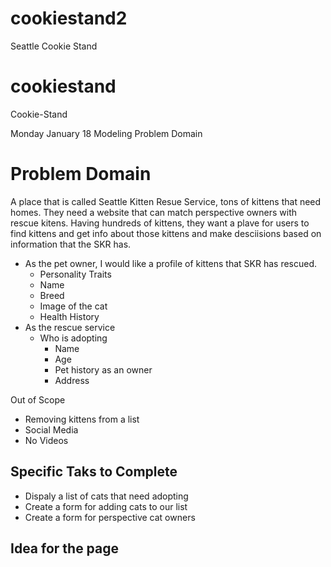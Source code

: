 # cookiestand2
Seattle Cookie Stand 

# cookiestand
Cookie-Stand

Monday January 18 
Modeling Problem Domain

# Problem Domain

A place that is called Seattle Kitten Resue Service, tons of kittens that need homes. They need a website that can match perspective owners with rescue kitens. Having hundreds of kittens, they want a plave for users to find kittens and get info about those kittens and make desciisions based on information that the SKR has. 

- As the pet owner, I would like a profile of kittens that SKR has rescued.
  - Personality Traits
  - Name
  - Breed
  - Image of the cat
  - Health History 
- As the rescue service 
  - Who is adopting
    - Name
    - Age
    - Pet history as an owner
    - Address 

Out of Scope
- Removing kittens from a list
- Social Media
- No Videos

## Specific Taks to Complete
- Dispaly a list of cats that need adopting
- Create a form for adding cats to our list
- Create a form for perspective cat owners 

## Idea for the page
